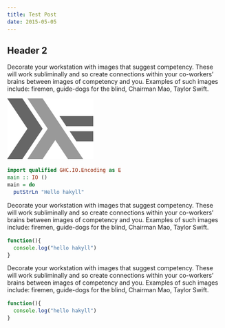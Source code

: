 ```yaml
---
title: Test Post
date: 2015-05-05
---
```


## Header 2
Decorate your workstation with images that suggest competency. These will work subliminally and so create connections within your co-workers’ brains between images of competency and you. Examples of such images include: firemen, guide-dogs for the blind, Chairman Mao, Taylor Swift.


<img src="/images/haskell-logo.png"/>

``` haskell
import qualified GHC.IO.Encoding as E
main :: IO ()
main = do
  putStrLn "Hello hakyll"
```

Decorate your workstation with images that suggest competency. These will work subliminally and so create connections within your co-workers’ brains between images of competency and you. Examples of such images include: firemen, guide-dogs for the blind, Chairman Mao, Taylor Swift.
``` javascript
function(){
  console.log("hello hakyll")
}
```

Decorate your workstation with images that suggest competency. These will work subliminally and so create connections within your co-workers’ brains between images of competency and you. Examples of such images include: firemen, guide-dogs for the blind, Chairman Mao, Taylor Swift.
``` javascript
function(){
  console.log("hello hakyll")
}
```
